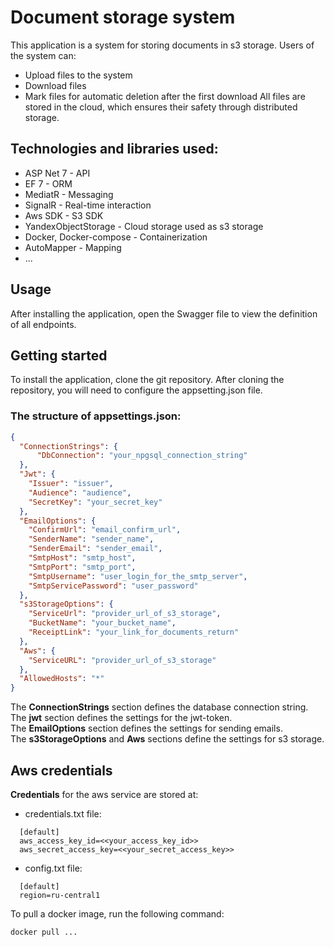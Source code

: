# Document storage system
This application is a system for storing documents in s3 storage. 
Users of the system can: 
- Upload files to the system
- Download files 
- Mark files for automatic deletion after the first download
All files are stored in the cloud, which ensures their safety through distributed storage.

## Technologies and libraries used: 
- ASP Net 7 - API
- EF 7 - ORM
- MediatR - Messaging
- SignalR - Real-time interaction
- Aws SDK - S3 SDK
- YandexObjectStorage - Cloud storage used as s3 storage
- Docker, Docker-compose - Containerization
- AutoMapper - Mapping
- ...

## Usage
After installing the application, open the Swagger file to view the definition of all endpoints.

## Getting started
To install the application, clone the git repository.
After cloning the repository, you will need to configure the appsetting.json file.

### The structure of appsettings.json:
```json
{
  "ConnectionStrings": {
      "DbConnection": "your_npgsql_connection_string"
  },
  "Jwt": {
    "Issuer": "issuer",
    "Audience": "audience",
    "SecretKey": "your_secret_key"
  },
  "EmailOptions": {
    "ConfirmUrl": "email_confirm_url",
    "SenderName": "sender_name",
    "SenderEmail": "sender_email",
    "SmtpHost": "smtp_host",
    "SmtpPort": "smtp_port",
    "SmtpUsername": "user_login_for_the_smtp_server",
    "SmtpServicePassword": "user_password"
  },
  "s3StorageOptions": {
    "ServiceUrl": "provider_url_of_s3_storage",
    "BucketName": "your_bucket_name",
    "ReceiptLink": "your_link_for_documents_return"
  },
  "Aws": {
    "ServiceURL": "provider_url_of_s3_storage"
  },
  "AllowedHosts": "*"
}
```
The **ConnectionStrings** section defines the database connection string.
<br>
The **jwt** section defines the settings for the jwt-token.
<br>
The **EmailOptions** section defines the settings for sending emails.
<br>
The **s3StorageOptions** and **Aws** sections define the settings for s3 storage.

## Aws credentials
**Credentials** for the aws service are stored at: 
- credentials.txt file:
```
  [default]
  aws_access_key_id=<<your_access_key_id>>
  aws_secret_access_key=<<your_secret_access_key>>
```
- config.txt file:
```
  [default]
  region=ru-central1
```
To pull a docker image, run the following command:
```
docker pull ...
```
